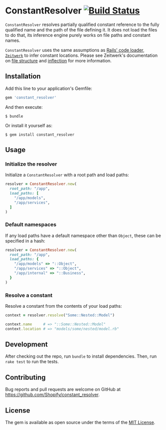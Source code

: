 # ConstantResolver [![Build Status](https://github.com/Shopify/constant_resolver/workflows/CI/badge.svg)](https://github.com/Shopify/constant_resolver/actions?query=workflow%3ACI)

`ConstantResolver` resolves partially qualified constant reference to the fully qualified name and the path of the file defining it. It does not load the files to do that, its inference engine purely works on file paths and constant names.

`ConstantResolver` uses the same assumptions as [Rails' code loader, `Zeitwerk`](https://github.com/fxn/zeitwerk) to infer constant locations. Please see Zeitwerk's documentation on [file structure](https://github.com/fxn/zeitwerk#file-structure) and [inflection](https://github.com/fxn/zeitwerk#zeitwerkinflector) for more information.

## Installation

Add this line to your application's Gemfile:

```ruby
gem 'constant_resolver'
```

And then execute:

    $ bundle

Or install it yourself as:

    $ gem install constant_resolver

## Usage

### Initialize the resolver

Initialize a `ConstantResolver` with a root path and load paths:

```ruby
resolver = ConstantResolver.new(
  root_path: "/app",
  load_paths: [
    "/app/models",
    "/app/services",
  ]
)
```

### Default namespaces

If any load paths have a default namespace other than `Object`, these can be specified in a hash:

```ruby
resolver = ConstantResolver.new(
  root_path: "/app",
  load_paths: {
    "/app/models" => "::Object",
    "/app/services" => "::Object",
    "/app/internal" => "::Business",
  }
)
```

### Resolve a constant

Resolve a constant from the contents of your load paths:

```ruby
context = resolver.resolve("Some::Nested::Model")

context.name     # => "::Some::Nested::Model"
context.location # => "models/some/nested/model.rb"
```

## Development

After checking out the repo, run `bundle` to install dependencies. Then, run `rake test` to run the tests.

## Contributing

Bug reports and pull requests are welcome on GitHub at https://github.com/Shopify/constant_resolver.

## License

The gem is available as open source under the terms of the [MIT License](https://opensource.org/licenses/MIT).
